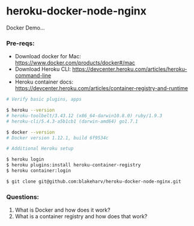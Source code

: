 # heroku-docker-node-nginx
Docker Demo...

### Pre-reqs:
 * Download docker for Mac: https://www.docker.com/products/docker#/mac
 * Download Heroku CLI: https://devcenter.heroku.com/articles/heroku-command-line
 * Heroku container docs: https://devcenter.heroku.com/articles/container-registry-and-runtime

````sh
# Verify basic plugins, apps

$ heroku --version
# heroku-toolbelt/3.43.12 (x86_64-darwin10.8.0) ruby/1.9.3
# heroku-cli/5.4.3-a5b1cb1 (darwin-amd64) go1.7.1

$ docker --version
# Docker version 1.12.1, build 6f9534c

# Additional Heroku setup

$ heroku login
$ heroku plugins:install heroku-container-registry
$ heroku container:login

$ git clone git@github.com:blakeharv/heroku-docker-node-nginx.git
````

### Questions:

 1. What is Docker and how does it work?
 2. What is a container registry and how does that work?
